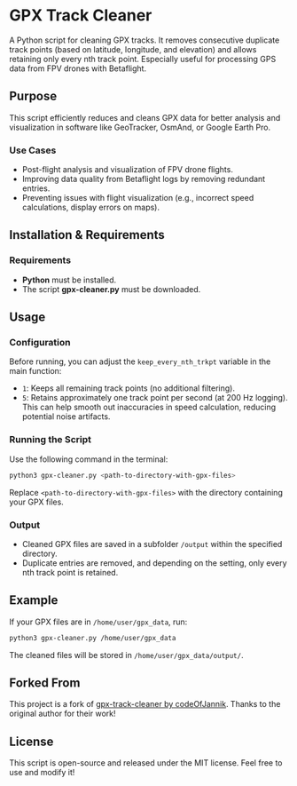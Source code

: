 # GPX Track Cleaner

A Python script for cleaning GPX tracks. It removes consecutive duplicate track points (based on latitude, longitude, and elevation) and allows retaining only every nth track point. Especially useful for processing GPS data from FPV drones with Betaflight.

## Purpose
This script efficiently reduces and cleans GPX data for better analysis and visualization in software like GeoTracker, OsmAnd, or Google Earth Pro.

### Use Cases
- Post-flight analysis and visualization of FPV drone flights.
- Improving data quality from Betaflight logs by removing redundant entries.
- Preventing issues with flight visualization (e.g., incorrect speed calculations, display errors on maps).

## Installation & Requirements
### Requirements
- **Python** must be installed.
- The script **gpx-cleaner.py** must be downloaded.

## Usage
### Configuration
Before running, you can adjust the `keep_every_nth_trkpt` variable in the main function:
- `1`: Keeps all remaining track points (no additional filtering).
- `5`: Retains approximately one track point per second (at 200 Hz logging). This can help smooth out inaccuracies in speed calculation, reducing potential noise artifacts.

### Running the Script
Use the following command in the terminal:
```sh
python3 gpx-cleaner.py <path-to-directory-with-gpx-files>
```
Replace `<path-to-directory-with-gpx-files>` with the directory containing your GPX files.

### Output
- Cleaned GPX files are saved in a subfolder `/output` within the specified directory.
- Duplicate entries are removed, and depending on the setting, only every nth track point is retained.

## Example
If your GPX files are in `/home/user/gpx_data`, run:
```sh
python3 gpx-cleaner.py /home/user/gpx_data
```
The cleaned files will be stored in `/home/user/gpx_data/output/`.

## Forked From

This project is a fork of [gpx-track-cleaner by codeOfJannik](https://github.com/codeOfJannik/gpx-track-cleaner). Thanks to the original author for their work!

## License
This script is open-source and released under the MIT license. Feel free to use and modify it!